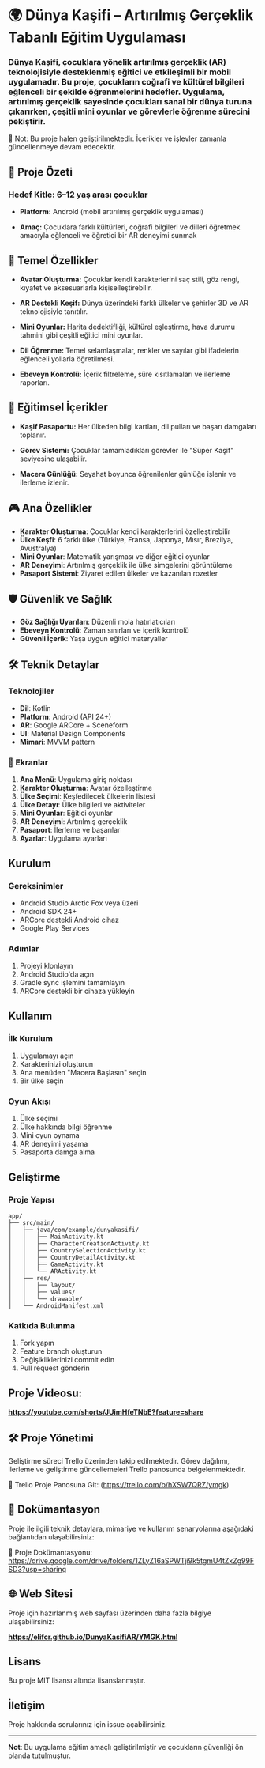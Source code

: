# 🌍 Dünya Kaşifi – Artırılmış Gerçeklik Tabanlı Eğitim Uygulaması

### Dünya Kaşifi, çocuklara yönelik artırılmış gerçeklik (AR) teknolojisiyle desteklenmiş eğitici ve etkileşimli bir mobil uygulamadır. Bu proje, çocukların coğrafi ve kültürel bilgileri eğlenceli bir şekilde öğrenmelerini hedefler. Uygulama, artırılmış gerçeklik sayesinde çocukları sanal bir dünya turuna çıkarırken, çeşitli mini oyunlar ve görevlerle öğrenme sürecini pekiştirir.

📌 Not: Bu proje halen geliştirilmektedir. İçerikler ve işlevler zamanla güncellenmeye devam edecektir.

## 🚀 Proje Özeti
### Hedef Kitle: 6–12 yaş arası çocuklar

- **Platform:** Android (mobil artırılmış gerçeklik uygulaması)

- **Amaç:** Çocuklara farklı kültürleri, coğrafi bilgileri ve dilleri öğretmek amacıyla eğlenceli ve öğretici bir AR deneyimi sunmak

## 🧩 Temel Özellikler
- **Avatar Oluşturma:** Çocuklar kendi karakterlerini saç stili, göz rengi, kıyafet ve aksesuarlarla kişiselleştirebilir.

- **AR Destekli Keşif:** Dünya üzerindeki farklı ülkeler ve şehirler 3D ve AR teknolojisiyle tanıtılır.

- **Mini Oyunlar:** Harita dedektifliği, kültürel eşleştirme, hava durumu tahmini gibi çeşitli eğitici mini oyunlar.

- **Dil Öğrenme:** Temel selamlaşmalar, renkler ve sayılar gibi ifadelerin eğlenceli yollarla öğretilmesi.

- **Ebeveyn Kontrolü:** İçerik filtreleme, süre kısıtlamaları ve ilerleme raporları.

## 🧠 Eğitimsel İçerikler
- **Kaşif Pasaportu:** Her ülkeden bilgi kartları, dil pulları ve başarı damgaları toplanır.

- **Görev Sistemi:** Çocuklar tamamladıkları görevler ile "Süper Kaşif" seviyesine ulaşabilir.

- **Macera Günlüğü:** Seyahat boyunca öğrenilenler günlüğe işlenir ve ilerleme izlenir.

## 🎮 Ana Özellikler
- **Karakter Oluşturma**: Çocuklar kendi karakterlerini özelleştirebilir
- **Ülke Keşfi**: 6 farklı ülke (Türkiye, Fransa, Japonya, Mısır, Brezilya, Avustralya)
- **Mini Oyunlar**: Matematik yarışması ve diğer eğitici oyunlar
- **AR Deneyimi**: Artırılmış gerçeklik ile ülke simgelerini görüntüleme
- **Pasaport Sistemi**: Ziyaret edilen ülkeler ve kazanılan rozetler

## 🛡️ Güvenlik ve Sağlık
- **Göz Sağlığı Uyarıları**: Düzenli mola hatırlatıcıları
- **Ebeveyn Kontrolü**: Zaman sınırları ve içerik kontrolü
- **Güvenli İçerik**: Yaşa uygun eğitici materyaller

## 🛠️ Teknik Detaylar

### Teknolojiler
- **Dil**: Kotlin
- **Platform**: Android (API 24+)
- **AR**: Google ARCore + Sceneform
- **UI**: Material Design Components
- **Mimari**: MVVM pattern

### 📱 Ekranlar
1. **Ana Menü**: Uygulama giriş noktası
2. **Karakter Oluşturma**: Avatar özelleştirme
3. **Ülke Seçimi**: Keşfedilecek ülkelerin listesi
4. **Ülke Detayı**: Ülke bilgileri ve aktiviteler
5. **Mini Oyunlar**: Eğitici oyunlar
6. **AR Deneyimi**: Artırılmış gerçeklik
7. **Pasaport**: İlerleme ve başarılar
8. **Ayarlar**: Uygulama ayarları

## Kurulum

### Gereksinimler
- Android Studio Arctic Fox veya üzeri
- Android SDK 24+
- ARCore destekli Android cihaz
- Google Play Services

### Adımlar
1. Projeyi klonlayın
2. Android Studio'da açın
3. Gradle sync işlemini tamamlayın
4. ARCore destekli bir cihaza yükleyin

## Kullanım

### İlk Kurulum
1. Uygulamayı açın
2. Karakterinizi oluşturun
3. Ana menüden "Macera Başlasın" seçin
4. Bir ülke seçin

### Oyun Akışı
1. Ülke seçimi
2. Ülke hakkında bilgi öğrenme
3. Mini oyun oynama
4. AR deneyimi yaşama
5. Pasaporta damga alma

## Geliştirme

### Proje Yapısı
```
app/
├── src/main/
│   ├── java/com/example/dunyakasifi/
│   │   ├── MainActivity.kt
│   │   ├── CharacterCreationActivity.kt
│   │   ├── CountrySelectionActivity.kt
│   │   ├── CountryDetailActivity.kt
│   │   ├── GameActivity.kt
│   │   └── ARActivity.kt
│   ├── res/
│   │   ├── layout/
│   │   ├── values/
│   │   └── drawable/
│   └── AndroidManifest.xml
```

### Katkıda Bulunma
1. Fork yapın
2. Feature branch oluşturun
3. Değişikliklerinizi commit edin
4. Pull request gönderin

## Proje Videosu:

**https://youtube.com/shorts/JUimHfeTNbE?feature=share**

## 🛠️ Proje Yönetimi
Geliştirme süreci Trello üzerinden takip edilmektedir. Görev dağılımı, ilerleme ve geliştirme güncellemeleri Trello panosunda belgelenmektedir.

📌 Trello Proje Panosuna Git: (https://trello.com/b/hXSW7QRZ/ymgk)

## 📄 Dokümantasyon
Proje ile ilgili teknik detaylara, mimariye ve kullanım senaryolarına aşağıdaki bağlantıdan ulaşabilirsiniz:

📁 Proje Dokümantasyonu: https://drive.google.com/drive/folders/1ZLyZ16aSPWTji9k5tgmU4tZxZg99FSD3?usp=sharing

## 🌐 Web Sitesi
Proje için hazırlanmış web sayfası üzerinden daha fazla bilgiye ulaşabilirsiniz:

**https://elifcr.github.io/DunyaKasifiAR/YMGK.html**

## Lisans

Bu proje MIT lisansı altında lisanslanmıştır.

## İletişim

Proje hakkında sorularınız için issue açabilirsiniz.

---

**Not**: Bu uygulama eğitim amaçlı geliştirilmiştir ve çocukların güvenliği ön planda tutulmuştur.
